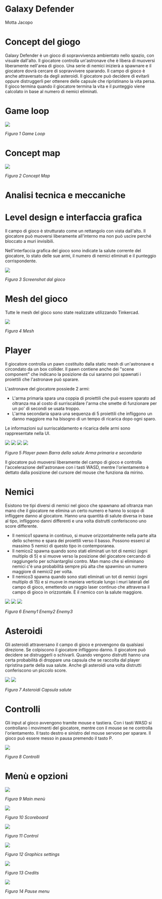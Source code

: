 # Galaxy Defender
Motta Jacopo

# Concept del giogo

Galaxy Defender è un gioco di sopravvivenza ambientato nello spazio, con visuale dall&#39;alto. Il giocatore controlla un&#39;astronave che è libera di muoversi liberamente nell&#39;area di gioco. Una serie di nemici inizierà a spawnare e il giocatore dovrà cercare di sopravvivere sparando. Il campo di gioco è anche attraversato da degli asteroidi. Il giocatore può decidere di evitarli oppure distruggerli per ottenere delle capsule che ripristinano la vita persa. Il gioco termina quando il giocatore termina la vita e il punteggio viene calcolato in base al numero di nemici eliminati.

# Game loop

![](RackMultipart20210129-4-146ekxt_html_8709ff77e09f8d5f.png)

_Figura 1 Game Loop_

# Concept map

![](RackMultipart20210129-4-146ekxt_html_74112604afd3ed39.png)

_Figura 2 Concept Map_

# Analisi tecnica e meccaniche

# Level design e interfaccia grafica

Il campo di gioco è strutturato come un rettangolo con vista dall&#39;alto. Il giocatore può muoversi liberamente all&#39;interno ma non può uscire perché bloccato a muri invisibili.

Nell&#39;interfaccia grafica del gioco sono indicate la salute corrente del giocatore, lo stato delle sue armi, il numero di nemici eliminati e il punteggio corrispondente.

![](RackMultipart20210129-4-146ekxt_html_344bd3cefeee29b0.png)

_Figura 3 Screenshot dal gioco_

# Mesh del gioco

Tutte le mesh del gioco sono state realizzate utilizzando Tinkercad.

![](RackMultipart20210129-4-146ekxt_html_5803b064af7c65be.png)

_Figura 4 Mesh_

# Player

Il giocatore controlla un pawn costituito dalla static mesh di un&#39;astronave e circondato da un box collider. Il pawn contiene anche dei &quot;scene component&quot; che indicano la posizione da cui saranno poi spawnati i proiettili che l&#39;astronave può sparare.

L&#39;astronave del giocatore possiede 2 armi:

- L&#39;arma primaria spara una coppia di proiettili che può essere sparato ad oltranza ma al costo di surriscaldare l&#39;arma che smette di funzionare per un po&#39; di secondi se usata troppo.
- L&#39;arma secondaria spara una sequenza di 5 proiettili che infliggono un danno maggiore ma ha bisogno di un tempo di ricarica dopo ogni sparo.

Le informazioni sul surriscaldamento e ricarica delle armi sono rappresentate nella UI.

![](RackMultipart20210129-4-146ekxt_html_b7a5608facba76b1.png) ![](RackMultipart20210129-4-146ekxt_html_344bd3cefeee29b0.png) ![](RackMultipart20210129-4-146ekxt_html_e77b05fe9b913cc8.png) ![](RackMultipart20210129-4-146ekxt_html_64d92040f96d6302.png)

_Figura 5 Player pawn Barra della salute Arma primaria e secondaria_

Il giocatore può muoversi liberamente del campo di gioco e controlla l&#39;accelerazione dell&#39;astronave con i tasti WASD, mentre l&#39;orientamento è dettato dalla posizione del cursore del mouse che funziona da mirino.

# Nemici

Esistono tre tipi diversi di nemici nel gioco che spawnano ad oltranza man mano che il giocatore ne elimina un certo numero e hanno lo scopo di infliggere danno al giocatore. Hanno una quantità di salute diversa in base al tipo, infliggono danni differenti e una volta distrutti conferiscono uno score differente.

- Il nemico1 spawna in continuo, si muove orizzontalmente nella parte alta dello schermo e spara dei proiettili verso il basso. Possono esserci al massimo 5 nemici di questo tipo in contemporanea.
- Il nemico2 spawna quando sono stati eliminati un tot di nemici (ogni multiplo di 5) e si muove verso la posizione del giocatore cercando di raggiungerlo per schiantarglisi contro. Man mano che si eliminano nemici c&#39;è una probabilità sempre più alta che spawnino un numero maggiore di nemici2 per volta.
- Il nemico3 spawna quando sono stati eliminati un tot di nemici (ogni multiplo di 15) e si muove in maniera verticale lungo i muri laterali del campo di gioco, emettendo un raggio laser continuo che attraversa il campo di gioco in orizzontale. È il nemico con la salute maggiore.

![](RackMultipart20210129-4-146ekxt_html_9d71461642686e87.png) ![](RackMultipart20210129-4-146ekxt_html_2c4698250fbd871e.png) ![](RackMultipart20210129-4-146ekxt_html_d2114af729c7e7d.png)

_Figura 6 Enemy1 Enemy2 Enemy3_

# Asteroidi

Gli asteroidi attraversano il campo di gioco e provengono da qualsiasi direzione. Se colpiscono il giocatore infliggono danno. Il giocatore può decidere se distruggerli o schivarli. Quando vengono distrutti hanno una certa probabilità di droppare una capsula che se raccolta dal player ripristina parte della sua salute. Anche gli asteroidi una volta distrutti conferiscono un piccolo score.

![](RackMultipart20210129-4-146ekxt_html_47d5779cb071f5c2.png) ![](RackMultipart20210129-4-146ekxt_html_fe7d241802e545f6.png)

_Figura 7 Asteroidi Capsula salute_

# Controlli

Gli input al gioco avvengono tramite mouse e tastiera. Con i tasti WASD si controllano i movimenti del giocatore, mentre con il mouse se ne controlla l&#39;orientamento. Il tasto destro e sinistro del mouse servono per sparare. Il gioco può essere messo in pausa premendo il tasto P.

![](RackMultipart20210129-4-146ekxt_html_985134e1a5632116.png)

_Figura 8 Controlli_

# Menù e opzioni

![](RackMultipart20210129-4-146ekxt_html_d105b6febe7efe36.png)

_Figura 9 Main menù_

![](RackMultipart20210129-4-146ekxt_html_fb6d0197c5016e7e.png)

_Figura 10 Scoreboard_

![](RackMultipart20210129-4-146ekxt_html_6850d1f8419d4ed6.png)

_Figura 11 Control_

![](RackMultipart20210129-4-146ekxt_html_665dd006dae938f4.png)

_Figura 12 Graphics settings_

![](RackMultipart20210129-4-146ekxt_html_a4cd4fe453cf545.png)

_Figura 13 Credits_

![](RackMultipart20210129-4-146ekxt_html_e558a5b53bb9141.png)

_Figura 14 Pause menu_

